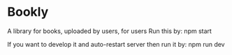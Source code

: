 # Bookly
A library for books, uploaded by users, for users
Run this by:
npm start

If you want to develop it and auto-restart server then run it by:
npm run dev
